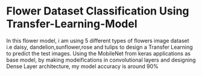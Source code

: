 # Flower Dataset Classification Using Transfer-Learning-Model
 In this flower model, i am using 5 different types of flowers image dataset i.e daisy, dandelion,sunflower,rose and tulips to design a Transfer Learning to predict 
 the test images.
 Using the MobileNet from keras applications as base model, by making modeifications in convolutional layers and designing Dense Layer architecture, my model accuracy is
 around 90%
